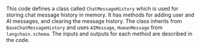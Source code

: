 This code defines a class called `ChatMessageHistory` which is used for storing chat message history in memory. It has methods for adding user and AI messages, and clearing the message history. The class inherits from `BaseChatMessageHistory` and uses `AIMessage`, `HumanMessage` from `langchain.schema`. The inputs and outputs for each method are described in the code.

